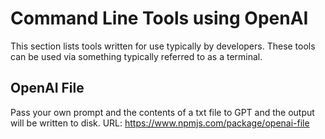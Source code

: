 # Command Line Tools using OpenAI

This section lists tools written for use typically by developers. These tools can be used via something typically referred to as a terminal.

## OpenAI File

Pass your own prompt and the contents of a txt file to GPT and the output will be written to disk.
URL: https://www.npmjs.com/package/openai-file
